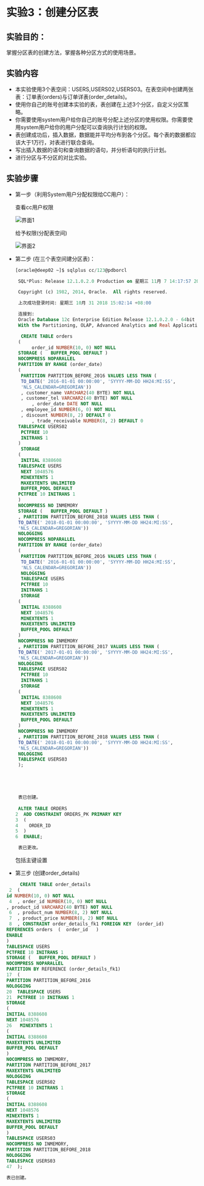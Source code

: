 # 实验3：创建分区表

## 实验目的：

   掌握分区表的创建方法，掌握各种分区方式的使用场景。

## 实验内容

- 本实验使用3个表空间：USERS,USERS02,USERS03。在表空间中创建两张表：订单表(orders)与订单详表(order_details)。
- 使用你自己的账号创建本实验的表，表创建在上述3个分区，自定义分区策略。
- 你需要使用system用户给你自己的账号分配上述分区的使用权限。你需要使用system用户给你的用户分配可以查询执行计划的权限。
- 表创建成功后，插入数据，数据能并平均分布到各个分区。每个表的数据都应该大于1万行，对表进行联合查询。
- 写出插入数据的语句和查询数据的语句，并分析语句的执行计划。
- 进行分区与不分区的对比实验。

## 实验步骤

- 第一步（利用System用户分配权限给CC用户）：

   查看cc用户权限
   
   ![界面1](https://github.com/z915287285/Oracle/blob/master/test3/1.png)
   
   给予权限(分配表空间)
   
   ![界面2](https://github.com/z915287285/Oracle/blob/master/test3/2.png)

- 第二步 (在三个表空间建分区表)：

  ``` SQL
  [oracle@deep02 ~]$ sqlplus cc/123@pdborcl

   SQL*Plus: Release 12.1.0.2.0 Production on 星期三 11月 7 14:17:57 2018

   Copyright (c) 1982, 2014, Oracle.  All rights reserved.

   上次成功登录时间: 星期三 10月 31 2018 15:02:14 +08:00

   连接到:
   Oracle Database 12c Enterprise Edition Release 12.1.0.2.0 - 64bit Production
   With the Partitioning, OLAP, Advanced Analytics and Real Application Testing options

    CREATE TABLE orders
   (
        order_id NUMBER(10, 0) NOT NULL
   STORAGE (   BUFFER_POOL DEFAULT )
   NOCOMPRESS NOPARALLEL
   PARTITION BY RANGE (order_date)
   (
    PARTITION PARTITION_BEFORE_2016 VALUES LESS THAN (
    TO_DATE(' 2016-01-01 00:00:00', 'SYYYY-MM-DD HH24:MI:SS',
    'NLS_CALENDAR=GREGORIAN'))
    , customer_name VARCHAR2(40 BYTE) NOT NULL
    , customer_tel VARCHAR2(40 BYTE) NOT NULL
        , order_date DATE NOT NULL
    , employee_id NUMBER(6, 0) NOT NULL
    , discount NUMBER(8, 2) DEFAULT 0
        , trade_receivable NUMBER(8, 2) DEFAULT 0
   TABLESPACE USERS02
    PCTFREE 10
    INITRANS 1
   )
    STORAGE
   (
    INITIAL 8388608
   TABLESPACE USERS
    NEXT 1048576
    MINEXTENTS 1
    MAXEXTENTS UNLIMITED
    BUFFER_POOL DEFAULT
   PCTFREE 10 INITRANS 1
   )
   NOCOMPRESS NO INMEMORY
   STORAGE (   BUFFER_POOL DEFAULT )
   , PARTITION PARTITION_BEFORE_2018 VALUES LESS THAN (
   TO_DATE(' 2018-01-01 00:00:00', 'SYYYY-MM-DD HH24:MI:SS',
   'NLS_CALENDAR=GREGORIAN'))
   NOLOGGING
   NOCOMPRESS NOPARALLEL
   PARTITION BY RANGE (order_date)
   (
    PARTITION PARTITION_BEFORE_2016 VALUES LESS THAN (
    TO_DATE(' 2016-01-01 00:00:00', 'SYYYY-MM-DD HH24:MI:SS',
    'NLS_CALENDAR=GREGORIAN'))
    NOLOGGING
    TABLESPACE USERS
    PCTFREE 10
    INITRANS 1
    STORAGE
   (
    INITIAL 8388608
    NEXT 1048576
    MINEXTENTS 1
    MAXEXTENTS UNLIMITED
    BUFFER_POOL DEFAULT
   )
   NOCOMPRESS NO INMEMORY
   , PARTITION PARTITION_BEFORE_2017 VALUES LESS THAN (
   TO_DATE(' 2017-01-01 00:00:00', 'SYYYY-MM-DD HH24:MI:SS',
   'NLS_CALENDAR=GREGORIAN'))
   NOLOGGING
   TABLESPACE USERS02
    PCTFREE 10
    INITRANS 1
    STORAGE
   (
    INITIAL 8388608
    NEXT 1048576
    MINEXTENTS 1
    MAXEXTENTS UNLIMITED
    BUFFER_POOL DEFAULT
   )
   NOCOMPRESS NO INMEMORY
   , PARTITION PARTITION_BEFORE_2018 VALUES LESS THAN (
   TO_DATE(' 2018-01-01 00:00:00', 'SYYYY-MM-DD HH24:MI:SS',
   'NLS_CALENDAR=GREGORIAN'))
   NOLOGGING
   TABLESPACE USERS03
   );





   表已创建。
   
   ALTER TABLE ORDERS
  2  ADD CONSTRAINT ORDERS_PK PRIMARY KEY
  3  (
  4    ORDER_ID
  5  )
  6  ENABLE;

   表已更改。

  ```
  包括主键设置
  
  
 - 第三步 (创建order_details)
 
 ``` SQL
      CREATE TABLE order_details
  2  (
id NUMBER(10, 0) NOT NULL
  4  , order_id NUMBER(10, 0) NOT NULL
, product_id VARCHAR2(40 BYTE) NOT NULL
  6  , product_num NUMBER(8, 2) NOT NULL
  7  , product_price NUMBER(8, 2) NOT NULL
  8  , CONSTRAINT order_details_fk1 FOREIGN KEY  (order_id)
REFERENCES orders  (  order_id   )
ENABLE
)
TABLESPACE USERS
PCTFREE 10 INITRANS 1
STORAGE (   BUFFER_POOL DEFAULT )
NOCOMPRESS NOPARALLEL
PARTITION BY REFERENCE (order_details_fk1)
 17  (
PARTITION PARTITION_BEFORE_2016
NOLOGGING
 20  TABLESPACE USERS
 21  PCTFREE 10 INITRANS 1
STORAGE
(
 INITIAL 8388608
 NEXT 1048576
 26   MINEXTENTS 1
(
 INITIAL 8388608
 MAXEXTENTS UNLIMITED
 BUFFER_POOL DEFAULT
)
NOCOMPRESS NO INMEMORY,
PARTITION PARTITION_BEFORE_2017
 MAXEXTENTS UNLIMITED
NOLOGGING
TABLESPACE USERS02
PCTFREE 10 INITRANS 1
STORAGE
(
 INITIAL 8388608
 NEXT 1048576
 MINEXTENTS 1
 MAXEXTENTS UNLIMITED
 BUFFER_POOL DEFAULT
)
TABLESPACE USERS03
NOCOMPRESS NO INMEMORY,
PARTITION PARTITION_BEFORE_2018
NOLOGGING
TABLESPACE USERS03
 47  );

表已创建。
 ```
 
 
